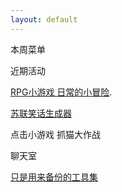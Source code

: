 ```yaml
---
layout: default
---
```


本周菜单

近期活动

[RPG小游戏 日常的小冒险](http://butian.cafe/miracle-in-everyday-life/).

[苏联笑话生成器](./awsl.html)

点击小游戏 抓猫大作战

聊天室

[只是用来备份的工具集](./toolslist.html)


